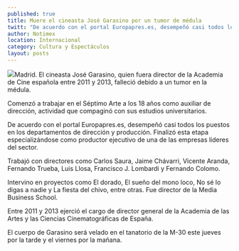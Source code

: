 ```yaml
---
published: true
title: Muere el cineasta José Garasino por un tumor de médula
twitt: "De acuerdo con el portal Europapres.es, desempeñó casi todos los puestos en los departamentos de dirección y producción. Finalizó esta etapa especializándose como productor ejecutivo de una de las empresas líderes del sector."
author: Notimex
location: Internacional
category: Cultura y Espectáculos
layout: posts
---
```


![](http://i.imgur.com/t9RxXpfm.jpg)Madrid. El cineasta José Garasino, quien fuera director de la Academia de Cine española entre 2011 y 2013, falleció debido a un tumor en la médula.

Comenzó a trabajar en el Séptimo Arte a los 18 años como auxiliar de dirección, actividad que compaginó con sus estudios universitarios.

De acuerdo con el portal Europapres.es, desempeñó casi todos los puestos en los departamentos de dirección y producción. Finalizó esta etapa especializándose como productor ejecutivo de una de las empresas líderes del sector.

Trabajó con directores como Carlos Saura, Jaime Chávarri, Vicente Aranda, Fernando Trueba, Luis Llosa, Francisco J. Lombardi y Fernando Colomo.

Intervino en proyectos como El dorado, El sueño del mono loco, No sé lo digas a nadie y La fiesta del chivo, entre otras. Fue director de la Media Business School.

Entre 2011 y 2013 ejerció el cargo de director general de la Academia de las Artes y las Ciencias Cinematográficas de España.

El cuerpo de Garasino será velado en el tanatorio de la M-30 este jueves por la tarde y el viernes por la mañana.
